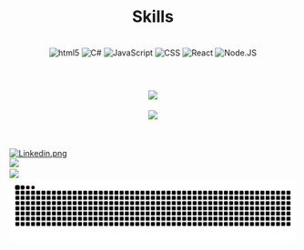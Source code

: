 <h1 align="center">Skills</h1>
<div align="center" style="display: inline_block"><br/>
    <img align="center" alt="html5" height="50px" src="https://cdn.jsdelivr.net/gh/devicons/devicon@latest/icons/html5/html5-original.svg">
    <img align="center" alt="C#" height="50px" src="https://cdn.jsdelivr.net/gh/devicons/devicon@latest/icons/csharp/csharp-original.svg">
    <img align="center" alt="JavaScript" height="50px" src="https://cdn.jsdelivr.net/gh/devicons/devicon@latest/icons/javascript/javascript-original.svg"">
    <img align="center" alt="CSS" height="50px" src="https://cdn.jsdelivr.net/gh/devicons/devicon@latest/icons/css3/css3-original.svg">
    <img align="center" alt="React" height="50px" src="https://cdn.jsdelivr.net/gh/devicons/devicon@latest/icons/react/react-original.svg">
    <img align="center" alt="Node.JS" height="50px" src="https://cdn.jsdelivr.net/gh/devicons/devicon@latest/icons/nodejs/nodejs-original.svg" />        
</div>
<h1></h1>
<br>
<div align="center">
    <a href="https://github.com/lipeoe/github-readme-stats">
        <img align="center" src="https://github-readme-stats.vercel.app/api?username=lipeoe&show_icons=true&theme=dark">
    </a>
    <br>
    <br>
    <a href="https://github.com/lipeoe/convoychat">
        <img align="center" src="https://github-readme-stats.vercel.app/api/top-langs/?username=Lipeoe&size_weight=0.5&count_weight=0.5&theme=dark">
    </a>
</div>
<br>
<br>
<br>
<div>
    <a href="https://www.linkedin.com/in/felipeosantosojo/" target="_blank">
        <img alt="Linkedin.png" src="https://img.shields.io/badge/LinkedIn-0077B5?style=for-the-badge&logo=linkedin&logoColor=white">
    </a>
    <br>
    <a href="https://leetcode.com/u/lipeoe/">        
        <img src="https://img.shields.io/badge/-LeetCode-FFA116?style=for-the-badge&logo=LeetCode&logoColor=black">
    </a>
    <br>
    <a href="https://www.codewars.com/users/lipeoe">
        <img src="https://img.shields.io/badge/Codewars-B1361E?style=for-the-badge&logo=Codewars&logoColor=white">
    </a>
</div>
<picture align="center">
  <source media="(prefers-color-scheme: dark)" srcset="https://raw.githubusercontent.com/lipeoe/lipeoe/output/github-contribution-grid-snake-dark.svg">
  <source media="(prefers-color-scheme: light)" srcset="https://raw.githubusercontent.com/lipeoe/lipeoe/output/github-contribution-grid-snake-dark.svg">
  <img align="center" alt="github contribution grid snake animation" src="https://raw.githubusercontent.com/lipeoe/lipeoe/output/github-contribution-grid-snake.svg">
</picture>

